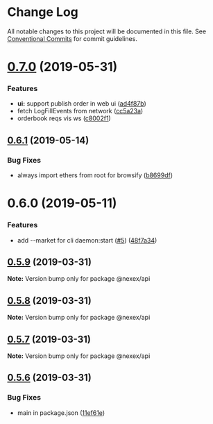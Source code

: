 # Change Log

All notable changes to this project will be documented in this file.
See [Conventional Commits](https://conventionalcommits.org) for commit guidelines.

# [0.7.0](https://github.com/NexexBuilder/nexex-mono/compare/@nexex/api@0.6.1...@nexex/api@0.7.0) (2019-05-31)


### Features

* **ui:** support publish order in web ui ([ad4f87b](https://github.com/NexexBuilder/nexex-mono/commit/ad4f87b))
* fetch LogFillEvents from network ([cc5a23a](https://github.com/NexexBuilder/nexex-mono/commit/cc5a23a))
* orderbook reqs vis ws ([c8002f1](https://github.com/NexexBuilder/nexex-mono/commit/c8002f1))





## [0.6.1](https://github.com/NexexBuilder/nexex-mono/compare/@nexex/api@0.6.0...@nexex/api@0.6.1) (2019-05-14)


### Bug Fixes

* always import ethers from root for browsify ([b8699df](https://github.com/NexexBuilder/nexex-mono/commit/b8699df))





# 0.6.0 (2019-05-11)


### Features

* add --market for cli daemon:start ([#5](https://github.com/NexexBuilder/nexex-mono/issues/5)) ([48f7a34](https://github.com/NexexBuilder/nexex-mono/commit/48f7a34))





## [0.5.9](https://bitbucket.org/dex-union/dexunion-mono/compare/@nexex/api@0.5.8...@nexex/api@0.5.9) (2019-03-31)

**Note:** Version bump only for package @nexex/api





## [0.5.8](https://bitbucket.org/dex-union/dexunion-mono/compare/@nexex/api@0.5.7...@nexex/api@0.5.8) (2019-03-31)

**Note:** Version bump only for package @nexex/api





## [0.5.7](https://bitbucket.org/dex-union/dexunion-mono/compare/@nexex/api@0.5.6...@nexex/api@0.5.7) (2019-03-31)

**Note:** Version bump only for package @nexex/api





## [0.5.6](https://bitbucket.org/dex-union/dexunion-mono/compare/@nexex/api@0.5.5...@nexex/api@0.5.6) (2019-03-31)


### Bug Fixes

* main in package.json ([11ef61e](https://bitbucket.org/dex-union/dexunion-mono/commits/11ef61e))

